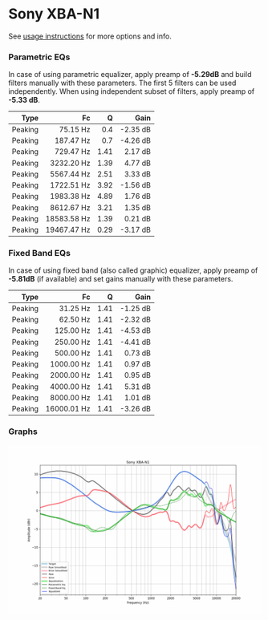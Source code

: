 # Sony XBA-N1
See [usage instructions](https://github.com/jaakkopasanen/AutoEq#usage) for more options and info.

### Parametric EQs
In case of using parametric equalizer, apply preamp of **-5.29dB** and build filters manually
with these parameters. The first 5 filters can be used independently.
When using independent subset of filters, apply preamp of **-5.33 dB**.

| Type    | Fc          |    Q | Gain     |
|--------:|------------:|-----:|---------:|
| Peaking | 75.15 Hz    | 0.4  | -2.35 dB |
| Peaking | 187.47 Hz   | 0.7  | -4.26 dB |
| Peaking | 729.47 Hz   | 1.41 | 2.17 dB  |
| Peaking | 3232.20 Hz  | 1.39 | 4.77 dB  |
| Peaking | 5567.44 Hz  | 2.51 | 3.33 dB  |
| Peaking | 1722.51 Hz  | 3.92 | -1.56 dB |
| Peaking | 1983.38 Hz  | 4.89 | 1.76 dB  |
| Peaking | 8612.67 Hz  | 3.21 | 1.35 dB  |
| Peaking | 18583.58 Hz | 1.39 | 0.21 dB  |
| Peaking | 19467.47 Hz | 0.29 | -3.17 dB |

### Fixed Band EQs
In case of using fixed band (also called graphic) equalizer, apply preamp of **-5.81dB**
(if available) and set gains manually with these parameters.

| Type    | Fc          |    Q | Gain     |
|--------:|------------:|-----:|---------:|
| Peaking | 31.25 Hz    | 1.41 | -1.25 dB |
| Peaking | 62.50 Hz    | 1.41 | -2.32 dB |
| Peaking | 125.00 Hz   | 1.41 | -4.53 dB |
| Peaking | 250.00 Hz   | 1.41 | -4.41 dB |
| Peaking | 500.00 Hz   | 1.41 | 0.73 dB  |
| Peaking | 1000.00 Hz  | 1.41 | 0.97 dB  |
| Peaking | 2000.00 Hz  | 1.41 | 0.95 dB  |
| Peaking | 4000.00 Hz  | 1.41 | 5.31 dB  |
| Peaking | 8000.00 Hz  | 1.41 | 1.01 dB  |
| Peaking | 16000.01 Hz | 1.41 | -3.26 dB |

### Graphs
![](./Sony%20XBA-N1.png)